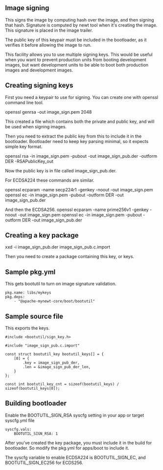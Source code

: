 <!--
#
# Licensed to the Apache Software Foundation (ASF) under one
# or more contributor license agreements.  See the NOTICE file
# distributed with this work for additional information
# regarding copyright ownership.  The ASF licenses this file
# to you under the Apache License, Version 2.0 (the
# "License"); you may not use this file except in compliance
# with the License.  You may obtain a copy of the License at
#
# http://www.apache.org/licenses/LICENSE-2.0
#
# Unless required by applicable law or agreed to in writing,
# software distributed under the License is distributed on an
# "AS IS" BASIS, WITHOUT WARRANTIES OR CONDITIONS OF ANY
#  KIND, either express or implied.  See the License for the
# specific language governing permissions and limitations
# under the License.
#
-->

## Image signing

This signs the image by computing hash over the image, and then
signing that hash. Signature is computed by newt tool when it's
creating the image. This signature is placed in the image trailer.

The public key of this keypair must be included in the bootloader,
as it verifies it before allowing the image to run.

This facility allows you to use multiple signing keys. This would
be useful when you want to prevent production units from booting
development images, but want development units to be able to boot
both production images and development images.

## Creating signing keys

First you need a keypair to use for signing. You can create
one with openssl command line tool.

openssl genrsa -out image_sign.pem 2048

This created a file which contains both the private and public key,
and will be used when signing images.

Then you need to extract the public key from this to include it
in the bootloader. Bootloader need to keep key parsing minimal,
so it expects simple key format.

openssl rsa -in image_sign.pem -pubout -out image_sign_pub.der -outform DER -RSAPublicKey_out

Now the public key is in file called image_sign_pub.der.

For ECDSA224 these commands are similar.

openssl ecparam -name secp224r1 -genkey -noout -out image_sign.pem
openssl ec -in image_sign.pem -pubout -outform DER -out image_sign_pub.der

And then the ECDSA256.
openssl ecparam -name prime256v1 -genkey -noout -out image_sign.pem
openssl ec -in image_sign.pem -pubout -outform DER -out image_sign_pub.der

## Creating a key package

xxd -i image_sign_pub.der image_sign_pub.c.import

Then you need to create a package containing this key, or keys.

## Sample pkg.yml
This gets bootutil to turn on image signature validation.

    pkg.name: libs/mykeys
    pkg.deps:
        - "@apache-mynewt-core/boot/bootutil"

## Sample source file

This exports the keys.

    #include <bootutil/sign_key.h>
    
    #include "image_sign_pub.c.import"
    
    const struct bootutil_key bootutil_keys[] = {
        [0] = {
            .key = image_sign_pub_der,
            .len = &image_sign_pub_der_len,
        }
    };
    
    const int bootutil_key_cnt = sizeof(bootutil_keys) / sizeof(bootutil_keys[0]);

## Building bootloader

Enable the BOOTUTIL_SIGN_RSA syscfg setting in your app or target syscfg.yml
file

    syscfg.vals:
        BOOTUTIL_SIGN_RSA: 1

After you've created the key package, you must include it in the build
for bootloader. So modify the pkg.yml for apps/boot to include it.

The syscfg variable to enable ECDSA224 is BOOTUTIL_SIGN_EC, and
BOOTUTIL_SIGN_EC256 for ECDS256.
